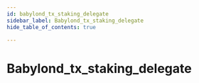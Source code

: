 ```yaml
---
id: babylond_tx_staking_delegate
sidebar_label: Babylond_tx_staking_delegate
hide_table_of_contents: true

---
```


# Babylond_tx_staking_delegate